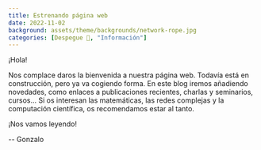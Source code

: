 ```yaml
---
title: Estrenando página web
date: 2022-11-02
background: assets/theme/backgrounds/network-rope.jpg
categories: [Despegue 🛫, "Información"]
---
```


¡Hola! 

Nos complace daros la bienvenida a nuestra página web. Todavía está en construcción, pero ya va cogiendo forma. En este blog iremos añadiendo novedades, como enlaces a publicaciones recientes, charlas y seminarios, cursos... Si os interesan las matemáticas, las redes complejas y la computación científica, os recomendamos estar al tanto.

¡Nos vamos leyendo!

-- Gonzalo